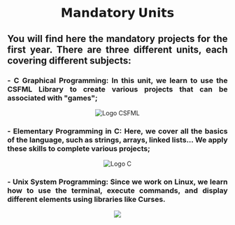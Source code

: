 # <p align="center">𝗠𝗮𝗻𝗱𝗮𝘁𝗼𝗿𝘆 𝗨𝗻𝗶𝘁𝘀</p>
## <p align="justify">You will find here the mandatory projects for the first year. There are three different units, each covering different subjects:</p>
### <p align="justify">- C Graphical Programming: In this unit, we learn to use the CSFML Library to create various projects that can be associated with "games";</p>

<div align="center">
  <img src="https://upload.wikimedia.org/wikipedia/commons/thumb/b/bf/SFML2.svg/langfr-2880px-SFML2.svg.png" alt="Logo CSFML">
</div>

### <p align="justify">- Elementary Programming in C: Here, we cover all the basics of the language, such as strings, arrays, linked lists... We apply these skills to complete various projects;</p>

<div align="center">
  <img src="https://cka.collectiva.in/Content/images/CourseImages/9.png" alt="Logo C">
</div>

### <p align="justify">- Unix System Programming: Since we work on Linux, we learn how to use the terminal, execute commands, and display different elements using libraries like Curses.</p>

<div align="center">
  <img src="https://www.redhat.com/rhdc/managed-files/tux-327x360.png">
</div>
